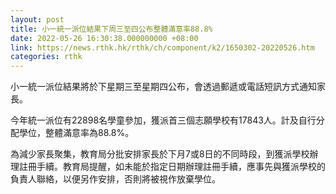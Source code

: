 ```yaml
---
layout: post
title: 小一統一派位結果下周三至四公布整體滿意率88.8%
date: 2022-05-26 16:30:38.000000000 +08:00
link: https://news.rthk.hk/rthk/ch/component/k2/1650302-20220526.htm
categories: rthk
---
```


小一統一派位結果將於下星期三至星期四公布，會透過郵遞或電話短訊方式通知家長。

今年統一派位有22898名學童參加，獲派首三個志願學校有17843人。計及自行分配學位，整體滿意率為88.8%。

為減少家長聚集，教育局分批安排家長於下月7或8日的不同時段，到獲派學校辦理註冊手續。教育局提醒，如未能於指定日期辦理註冊手續，應事先與獲派學校的負責人聯絡，以便另作安排，否則將被視作放棄學位。
